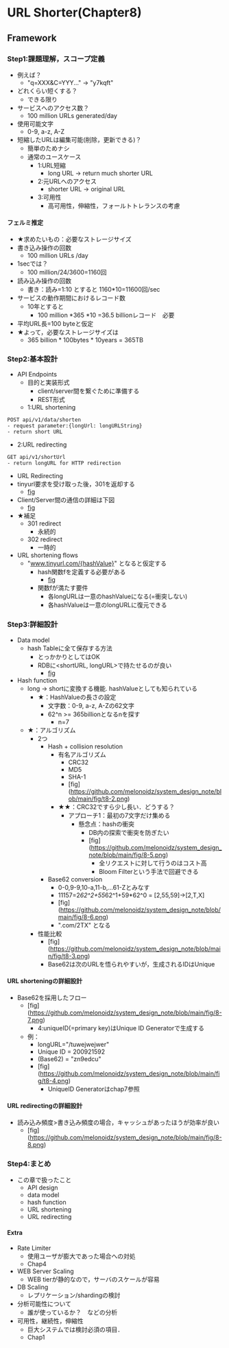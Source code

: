 # URL Shorter(Chapter8)
## Framework
### Step1:課題理解，スコープ定義
- 例えば？
  - "q=XXX&C=YYY..." -> "y7kqft"
- どれくらい短くする？
  - できる限り 
- サービスへのアクセス数？
  - 100 million URLs generated/day
- 使用可能文字
  - 0-9, a-z, A-Z
- 短縮したURLは編集可能(削除，更新できる)？
  - 簡単のためナシ
  - 通常のユースケース
    - 1:URL短縮
      - long URL -> return much shorter URL
    - 2:元URLへのアクセス
      - shorter URL -> original URL
    - 3:可用性
      - 高可用性，伸縮性，フォールトトレランスの考慮
#### フェルミ推定
- ★求めたいもの：必要なストレージサイズ
- 書き込み操作の回数
  - 100 million URLs /day
- 1secでは？
  - 100 million/24/3600=1160回
- 読み込み操作の回数
  - 書き：読み=1:10 とすると 1160*10=11600回/sec
- サービスの動作期間におけるレコード数
  - 10年とすると
    - 100 million *365 *10 =36.5 billionレコード　必要
- 平均URL長=100 byteと仮定
- ★よって，必要なストレージサイズは
  - 365 billion * 100bytes * 10years = 365TB 
### Step2:基本設計
- API Endpoints
  - 目的と実装形式
    - client/server間を繋ぐために準備する
    - REST形式
  - 1:URL shortening
```
POST api/v1/data/shorten
- request parameter:{longUrl: longURLString}
- return short URL
```
  - 2:URL redirecting
```
GET api/v1/shortUrl
- return longURL for HTTP redirection
```
- URL Redirecting
 - tinyurl要求を受け取った後，301を返却する
   - [fig](https://github.com/melonoidz/system_design_note/blob/main/fig/8-1.png)
 - Client/Server間の通信の詳細は下図
   - [fig](https://github.com/melonoidz/system_design_note/blob/main/fig/8-2.png)
 - ★補足
   - 301 redirect
     - 永続的
   - 302 redirect
     - 一時的
- URL shortening flows
  - "www.tinyurl.com/{hashValue}" となると仮定する
    - hash関数fを定義する必要がある
      - [fig](https://github.com/melonoidz/system_design_note/blob/main/fig/8-3.png)
    - 関数fが満たす要件
      - 各longURLは一意のhashValueになる(=衝突しない)
      - 各hashValueは一意のlongURLに復元できる

### Step3:詳細設計
- Data model
  - hash Tableに全て保存する方法
    - とっかかりとしてはOK
    - RDBに<shortURL, longURL>で持たせるのが良い
      - [fig](https://github.com/melonoidz/system_design_note/blob/main/fig/8-4.png)
- Hash function
  - long -> shortに変換する機能. hashValueとしても知られている
    - ★：HashValueの長さの設定
      - 文字数：0-9, a-z, A-Zの62文字
      - 62^n >= 365billionとなるnを探す
        - n=7
  - ★：アルゴリズム
    - 2つ
      - Hash + collision resolution
        - 有名アルゴリズム
          - CRC32
          - MD5
          - SHA-1
          - [fig] (https://github.com/melonoidz/system_design_note/blob/main/fig/t8-2.png)
        - ★★：CRC32ですら少し長い．どうする？
          - アプローチ1：最初の7文字だけ集める
            - 懸念点：hashの衝突 
              - DB内の探索で衝突を防ぎたい
              - [fig] (https://github.com/melonoidz/system_design_note/blob/main/fig/8-5.png)
                - 全リクエストに対して行うのはコスト高
                - Bloom Filterという手法で回避できる 
      - Base62 conversion
        - 0-0,9-9,10-a,11-b,...61-Zとみなす
        - 11157=2*62^2+55*62^1+59*62^0 = [2,55,59]->[2,T,X]
        - [fig] (https://github.com/melonoidz/system_design_note/blob/main/fig/8-6.png)
        - ".com/2TX" となる
    - 性能比較
      - [fig] (https://github.com/melonoidz/system_design_note/blob/main/fig/t8-3.png)
      - Base62は次のURLを悟られやすいが，生成されるIDはUnique
#### URL shorteningの詳細設計
- Base62を採用したフロー
  - [fig] (https://github.com/melonoidz/system_design_note/blob/main/fig/8-7.png)
    - 4:uniqueID(=primary key)はUnique ID Generatorで生成する
  - 例：
    - longURL="/tuwejwejwer"
    - Unique ID = 200921592
    - (Base62) = "zn9edcu"
    - [fig] (https://github.com/melonoidz/system_design_note/blob/main/fig/t8-4.png)
      - UniqueID Generatorはchap7参照
#### URL redirectingの詳細設計
- 読み込み頻度>書き込み頻度の場合，キャッシュがあったほうが効率が良い
  - [fig] (https://github.com/melonoidz/system_design_note/blob/main/fig/8-8.png)

### Step4:まとめ
- この章で扱ったこと
  - API design
  - data model
  - hash function
  - URL shortening
  - URL redirecting
#### Extra
- Rate Limiter
  - 使用ユーザが膨大であった場合への対処
  - Chap4
- WEB Server Scaling
  - WEB tierが静的なので，サーバのスケールが容易
- DB Scaling
  - レプリケーション/shardingの検討
- 分析可能性について
  - 誰が使っているか？　などの分析
- 可用性，継続性，伸縮性
  - 巨大システムでは検討必須の項目．
  - Chap1